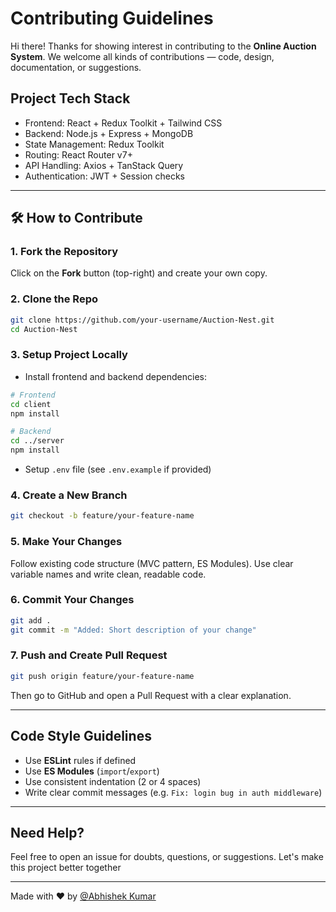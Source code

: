 # Contributing Guidelines

Hi there!
Thanks for showing interest in contributing to the **Online Auction System**. We welcome all kinds of contributions — code, design, documentation, or suggestions.

## Project Tech Stack

* Frontend: React + Redux Toolkit + Tailwind CSS
* Backend: Node.js + Express + MongoDB
* State Management: Redux Toolkit
* Routing: React Router v7+
* API Handling: Axios + TanStack Query
* Authentication: JWT + Session checks

---

## 🛠 How to Contribute

### 1. Fork the Repository

Click on the **Fork** button (top-right) and create your own copy.

### 2. Clone the Repo

```bash
git clone https://github.com/your-username/Auction-Nest.git
cd Auction-Nest
```

### 3. Setup Project Locally

* Install frontend and backend dependencies:

```bash
# Frontend
cd client
npm install

# Backend
cd ../server
npm install
```

* Setup `.env` file (see `.env.example` if provided)

### 4. Create a New Branch

```bash
git checkout -b feature/your-feature-name
```

### 5. Make Your Changes

Follow existing code structure (MVC pattern, ES Modules). Use clear variable names and write clean, readable code.

### 6. Commit Your Changes

```bash
git add .
git commit -m "Added: Short description of your change"
```

### 7. Push and Create Pull Request

```bash
git push origin feature/your-feature-name
```

Then go to GitHub and open a Pull Request with a clear explanation.

---

## Code Style Guidelines

* Use **ESLint** rules if defined
* Use **ES Modules** (`import`/`export`)
* Use consistent indentation (2 or 4 spaces)
* Write clear commit messages (e.g. `Fix: login bug in auth middleware`)

---

## Need Help?

Feel free to open an issue for doubts, questions, or suggestions.
Let's make this project better together

---

Made with ❤️ by [@Abhishek Kumar](https://github.com/abhikm495)
